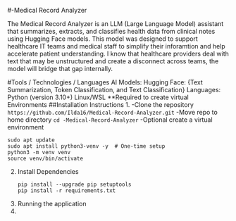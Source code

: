  #-Medical Record Analyzer

The Medical Record Analyzer is an LLM (Large Language Model) assistant that summarizes, extracts, and classifies health data from clinical notes using Hugging Face models. This model was designed to  support healthcare IT teams and medical staff to simplify their inforamtion and help accelerate patient understanding.
I know that healthcare providers deal with text that may be unstructured and create a disconnect across teams, the model will bridge that gap internally.

#Tools / Technologies / Languages
AI Models: 
Hugging Face: {Text Summarization, Token Classification, and Text Classification}
Languages:
Python (version 3.10+)
Linux/WSL **Required to create virtual Environments 
##Installation Instructions
1.
 -Clone the repository ``` https://github.com/Ilda16/Medical-Record-Analyzer.git ```
   -Move repo to home directory
   ``` cd -Medical-Record-Analyzer ```
   -Optional create a virtual environment
```
sudo apt update
sudo apt install python3-venv -y  # One-time setup
python3 -m venv venv
source venv/bin/activate
```
2. Install Dependencies
   ```
   pip install --upgrade pip setuptools
   pip install -r requirements.txt
   ```
3. Running the application
4. 





